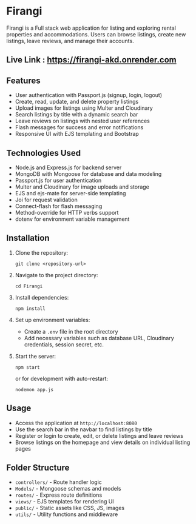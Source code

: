# Firangi

Firangi is a Full stack web application for listing and exploring rental properties and accommodations. Users can browse listings, create new listings, leave reviews, and manage their accounts.

## Live Link : https://firangi-akd.onrender.com

## Features

- User authentication with Passport.js (signup, login, logout)
- Create, read, update, and delete property listings
- Upload images for listings using Multer and Cloudinary
- Search listings by title with a dynamic search bar
- Leave reviews on listings with nested user references
- Flash messages for success and error notifications
- Responsive UI with EJS templating and Bootstrap

## Technologies Used

- Node.js and Express.js for backend server
- MongoDB with Mongoose for database and data modeling
- Passport.js for user authentication
- Multer and Cloudinary for image uploads and storage
- EJS and ejs-mate for server-side templating
- Joi for request validation
- Connect-flash for flash messaging
- Method-override for HTTP verbs support
- dotenv for environment variable management

## Installation

1. Clone the repository:
   ```
   git clone <repository-url>
   ```
2. Navigate to the project directory:
   ```
   cd Firangi
   ```
3. Install dependencies:
   ```
   npm install
   ```
4. Set up environment variables:
   - Create a `.env` file in the root directory
   - Add necessary variables such as database URL, Cloudinary credentials, session secret, etc.

5. Start the server:
   ```
   npm start
   ```
   or for development with auto-restart:
   ```
   nodemon app.js
   ```

## Usage

- Access the application at `http://localhost:8080`
- Use the search bar in the navbar to find listings by title
- Register or login to create, edit, or delete listings and leave reviews
- Browse listings on the homepage and view details on individual listing pages

## Folder Structure

- `controllers/` - Route handler logic
- `Models/` - Mongoose schemas and models
- `routes/` - Express route definitions
- `views/` - EJS templates for rendering UI
- `public/` - Static assets like CSS, JS, images
- `utils/` - Utility functions and middleware


